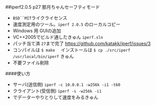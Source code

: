 ##iperf2.0.5 p27 那月ちゃんセーフティモード

* `BSD``MIT`ライクライセンス
* 速度測定用のツール。`iperf 2.0.5` のローカルコピー   
* Windows 用 GUIの追加
* VC++2005でビルド通したきゅん `iperf.sln`
* パッチ当て済 `27`まで完了 https://github.com/katakk/iperf/issues/3  
* コンパイルは `$ make  ` インストールは ` $ cp ./src/iperf  /usr/local/bin/iperf ` きゅん    
* 不要ファイル削除

####使い方

* サーバ(送信側) `iperf -c 10.0.0.1 -w256k -i1 -t60` 
* クライアント(受信側) `iperf -s -w256k -i1`
* でデーターやりとりして速度をみるきゅん   

 



